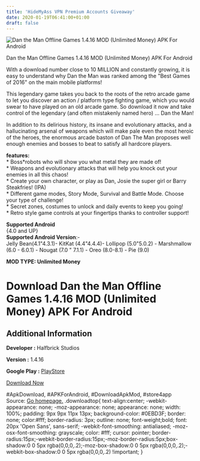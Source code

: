 ```yaml
---
title: 'HideMyAss VPN Premium Accounts Giveaway'
date: 2020-01-19T06:41:00+01:00
draft: false
---
```


![Dan the Man Offline Games 1.4.16 MOD (Unlimited Money) APK For Android](https://i2.wp.com/apkhome.net/wp-content/uploads/2020/01/Dan-the-Man-Offline-Games-1.4.16-MOD-Unlimited-Money.png "Dan the Man Offline Games 1.4.16 MOD (Unlimited Money) APK For Android")

  

Dan the Man Offline Games 1.4.16 MOD (Unlimited Money) APK For Android

With a download number close to 10 MILLION and constantly growing, it is easy to understand why Dan the Man was ranked among the "Best Games of 2016" on the main mobile platforms!

This legendary game takes you back to the roots of the retro arcade game to let you discover an action / platform type fighting game, which you would swear to have played on an old arcade game. So download it now and take control of the legendary (and often mistakenly named hero) ... Dan the Man!

In addition to its delirious history, its insane and evolutionary attacks, and a hallucinating arsenal of weapons which will make pale even the most heroic of the heroes, the enormous arcade baston of Dan The Man proposes well enough enemies and bosses to beat to satisfy all hardcore players.

**features:**  
\* Boss\*robots who will show you what metal they are made of!  
\* Weapons and evolutionary attacks that will help you knock out your enemies in all this chaos!  
\* Create your own character, or play as Dan, Josie the super girl or Barry Steakfries! (IPA)  
\* Different game modes, Story Mode, Survival and Battle Mode. Choose your type of challenge!  
\* Secret zones, costumes to unlock and daily events to keep you going!  
\* Retro style game controls at your fingertips thanks to controller support!

**Supported Android**  
{4.0 and UP}  
**Supported Android Version**:-  
Jelly Bean(4.1"4.3.1)- KitKat (4.4"4.4.4)- Lollipop (5.0"5.0.2) - Marshmallow (6.0 - 6.0.1) - Nougat (7.0 " 7.1.1) - Oreo (8.0-8.1) - Pie (9.0)

**MOD TYPE: Unlimited Money**

Download Dan the Man Offline Games 1.4.16 MOD (Unlimited Money) APK For Android
===============================================================================

Additional Information
----------------------

**Developer :** Halfbrick Studios

**Version :** 1.4.16

**Google Play :** [PlayStore](https://play.google.com/store/apps/details?id=com.halfbrick.dantheman)

  

[Download Now](https://store4app.co/post/dan-the-man-offline-games-1-4-16-mod-unlimited-money-apk-for-android_1579283153)

  
#ApkDownload, #APKForAndroid, #DownloadApkMod, #store4app  
Source: [Go homepage.](https://store4app.co/post/dan-the-man-offline-games-1-4-16-mod-unlimited-money-apk-for-android_1579283153) .downloadtop{ text-align:center; -webkit-appearance: none; -moz-appearance: none; appearance: none; width: 100%; padding: 9px 9px 11px 13px; background-color: #0EBD3F; border: none; color:#fff; border-radius: 3px; outline: none; font-weight;bold; font: 20px 'Open Sans', sans-serif; -webkit-font-smoothing: antialiased; -moz-osx-font-smoothing: grayscale; color: #fff; cursor: pointer; border-radius:15px;-webkit-border-radius:15px;-moz-border-radius:5px;box-shadow:0 0 5px rgba(0,0,0,.2);-moz-box-shadow:0 0 5px rgba(0,0,0,.2);-webkit-box-shadow:0 0 5px rgba(0,0,0,.2) !important; }